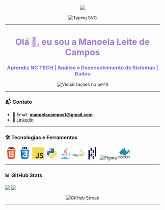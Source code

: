 <p align="center">
  <img src="https://media.giphy.com/media/L8K62iTDkzGX6/giphy.gif" width="250"/>
</p>

<p align="center">
  <img src="https://readme-typing-svg.demolab.com?font=Fira+Code&weight=500&size=20&pause=1000&color=A27ACC&center=true&vCenter=true&width=435&lines=Oi%2C+eu+sou+a+Manoela!;Formada+em+ADS+e+futura+dev+de+dados;%F0%9F%92%AB" alt="Typing SVG" />
</p>

---

<h1 align="center" style="color:#A27ACC;">Olá 👋, eu sou a Manoela Leite de Campos</h1>  
<h3 align="center" style="color:#7B68EE;">Aprendiz NC TECH | Análise e Desenvolvimento de Sistemas | Dados</h3>  

<p align="center">
  <img src="https://komarev.com/ghpvc/?username=manuela-campos&label=Visualizações&color=9C7ACC&style=flat-square" alt="Visualizações no perfil" />
</p>

---

### 📬 Contato

- 📧 Email: **manoelacampos1@gmail.com**  
- 💼 [LinkedIn](https://www.linkedin.com/in/manoela-campos-a41a42356)

---

### 🛠️ Tecnologias e Ferramentas

<p align="left">
  <img src="https://raw.githubusercontent.com/devicons/devicon/master/icons/html5/html5-original-wordmark.svg" alt="HTML5" width="40" height="40"/>
  <img src="https://raw.githubusercontent.com/devicons/devicon/master/icons/css3/css3-original-wordmark.svg" alt="CSS3" width="40" height="40"/>
  <img src="https://raw.githubusercontent.com/devicons/devicon/master/icons/javascript/javascript-original.svg" alt="JavaScript" width="40" height="40"/>
  <img src="https://raw.githubusercontent.com/devicons/devicon/master/icons/python/python-original.svg" alt="Python" width="40" height="40"/>
  <img src="https://raw.githubusercontent.com/devicons/devicon/master/icons/java/java-original.svg" alt="Java" width="40" height="40"/>
  <img src="https://raw.githubusercontent.com/devicons/devicon/master/icons/mysql/mysql-original-wordmark.svg" alt="MySQL" width="40" height="40"/>
  <img src="https://raw.githubusercontent.com/devicons/devicon/2ae2a900d2f041da66e950e4d48052658d850630/icons/pandas/pandas-original.svg" alt="Pandas" width="40" height="40"/>
  <img src="https://www.vectorlogo.zone/logos/figma/figma-icon.svg" alt="Figma" width="40" height="40"/>
  <img src="https://raw.githubusercontent.com/devicons/devicon/master/icons/docker/docker-original-wordmark.svg" alt="Docker" width="40" height="40"/>
</p>

---

### 📊 GitHub Stats

<p align="left">
  <img width="47%" src="https://github-readme-stats.vercel.app/api?username=manuela-campos&show_icons=true&theme=vue-dark" />
  <img width="47%" src="https://github-readme-stats.vercel.app/api/top-langs/?username=manuela-campos&layout=compact&theme=vue-dark" />
</p>

<p align="center">
  <img src="https://github-readme-streak-stats.herokuapp.com/?user=manuela-campos&theme=vue-dark" alt="GitHub Streak" />
</p>

---


